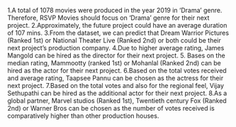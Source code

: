 1.A total of 1078 movies were produced in the year 2019 in ‘Drama’ genre. Therefore, RSVP Movies should focus on ‘Drama’ genre for their next project.
2.Approximately, the future project could have an average duration of 107 mins.
3.From the dataset, we can predict that Dream Warrior Pictures (Ranked 1st) or National Theater Live (Ranked 2nd) or both could be their next project’s  production company.
4.Due to higher average rating, James Mangold can be hired as the director for their next project.
5. Bases on the median rating, Mammootty (ranked 1st) or Mohanlal (Ranked 2nd) can be hired as the actor for their next project.
6.Based on the total votes received and average rating, Taapsee Pannu can be chosen as the actress for their next project.
7.Based on the total votes and also for the regional feel, Vijay Sethupathi can be hired as the additional actor for their next project.
8.As a global partner, Marvel studios (Ranked 1st), Twentieth century Fox (Ranked 2nd) or Warner Bros can be chosen as the number of votes received is comparatively higher than other production houses.
